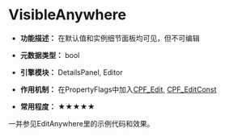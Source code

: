 # VisibleAnywhere

- **功能描述：** 在默认值和实例细节面板均可见，但不可编辑

- **元数据类型：** bool
- **引擎模块：** DetailsPanel, Editor
- **作用机制：** 在PropertyFlags中加入[CPF_Edit](../../../Flags/EPropertyFlags/CPF_Edit.md), [CPF_EditConst](../../../Flags/EPropertyFlags/CPF_EditConst.md)
- **常用程度：** ★★★★★

一并参见EditAnywhere里的示例代码和效果。